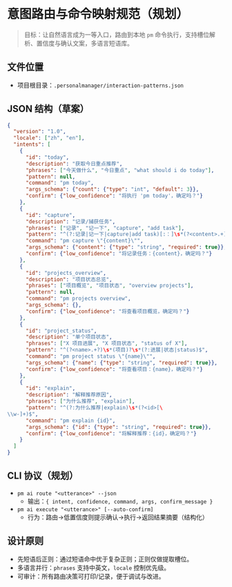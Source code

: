 # 意图路由与命令映射规范（规划）

> 目标：让自然语言成为一等入口，路由到本地 `pm` 命令执行，支持槽位解析、置信度与确认文案，多语言短语库。

## 文件位置
- 项目根目录：`.personalmanager/interaction-patterns.json`

## JSON 结构（草案）
```json
{
  "version": "1.0",
  "locale": ["zh", "en"],
  "intents": [
    {
      "id": "today",
      "description": "获取今日重点推荐",
      "phrases": ["今天做什么", "今日重点", "what should i do today"],
      "pattern": null,
      "command": "pm today",
      "args_schema": {"count": {"type": "int", "default": 3}},
      "confirm": {"low_confidence": "将执行 'pm today'，确定吗？"}
    },
    {
      "id": "capture",
      "description": "记录/捕获任务",
      "phrases": ["记录", "记一下", "capture", "add task"],
      "pattern": "^(?:记录|记一下|capture|add task)[:：]\s*(?<content>.+)$",
      "command": "pm capture \"{content}\"",
      "args_schema": {"content": {"type": "string", "required": true}},
      "confirm": {"low_confidence": "将记录任务：{content}，确定吗？"}
    },
    {
      "id": "projects_overview",
      "description": "项目状态总览",
      "phrases": ["项目概览", "项目状态", "overview projects"],
      "pattern": null,
      "command": "pm projects overview",
      "args_schema": {},
      "confirm": {"low_confidence": "将查看项目概览，确定吗？"}
    },
    {
      "id": "project_status",
      "description": "单个项目状态",
      "phrases": ["X 项目进展", "X 项目状态", "status of X"],
      "pattern": "^(?<name>.+?)\s*(项目)?\s*(?:进展|状态|status)$",
      "command": "pm project status \"{name}\"",
      "args_schema": {"name": {"type": "string", "required": true}},
      "confirm": {"low_confidence": "将查看项目：{name}，确定吗？"}
    },
    {
      "id": "explain",
      "description": "解释推荐原因",
      "phrases": ["为什么推荐", "explain"],
      "pattern": "^(?:为什么推荐|explain)\s*(?<id>[\
\\w-]+)$",
      "command": "pm explain {id}",
      "args_schema": {"id": {"type": "string", "required": true}},
      "confirm": {"low_confidence": "将解释推荐：{id}，确定吗？"}
    }
  ]
}
```

## CLI 协议（规划）
- `pm ai route "<utterance>" --json`
  - 输出：`{ intent, confidence, command, args, confirm_message }`
- `pm ai execute "<utterance>" [--auto-confirm]`
  - 行为：路由→低置信度则提示确认→执行→返回结果摘要（结构化）

## 设计原则
- 先短语后正则：通过短语命中优于复杂正则；正则仅做提取槽位。
- 多语言并行：`phrases` 支持中英文，`locale` 控制优先级。
- 可审计：所有路由决策可打印/记录，便于调试与改进。

